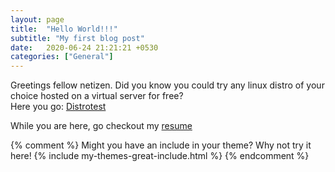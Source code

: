 ```yaml
---
layout: page
title:  "Hello World!!!"
subtitle: "My first blog post"
date:   2020-06-24 21:21:21 +0530
categories: ["General"]
---
```


Greetings fellow netizen. Did you know you could try any linux distro of your choice hosted on a virtual server for free?   
Here you go: [Distrotest](https://distrotest.net/ "Go to Distrotest.net")

While you are here, go checkout my [resume](https://stephen-tellis.github.io/home/resume "Stephen Loves to work")

{% comment %}
Might you have an include in your theme? Why not try it here!
{% include my-themes-great-include.html %}
{% endcomment %}

